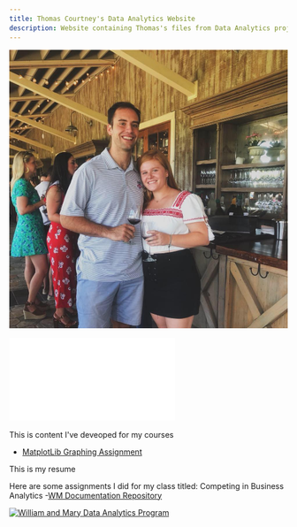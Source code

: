```yaml
---
title: Thomas Courtney's Data Analytics Website
description: Website containing Thomas's files from Data Analytics projects
---
```


![My Picture](pics/TCCC.jpg)

![Resume](pics/TC_Resumey.pdf)

This is content I've deveoped for my courses
- [MatplotLib Graphing Assignment](/MatplotLib/index.md)

This is my resume



Here are some assignments I did for my class titled: Competing in Business Analytics
-[WM Documentation Repository](https://github.com/tpcourtneywm/williamandmarydocumentation)

[![William and Mary Data Analytics Program](https://img.youtube.com/vi/UTtg_NwdGhc/0.jpg)](https://www.youtube.com/watch?v=UTtg_NwdGhc)
